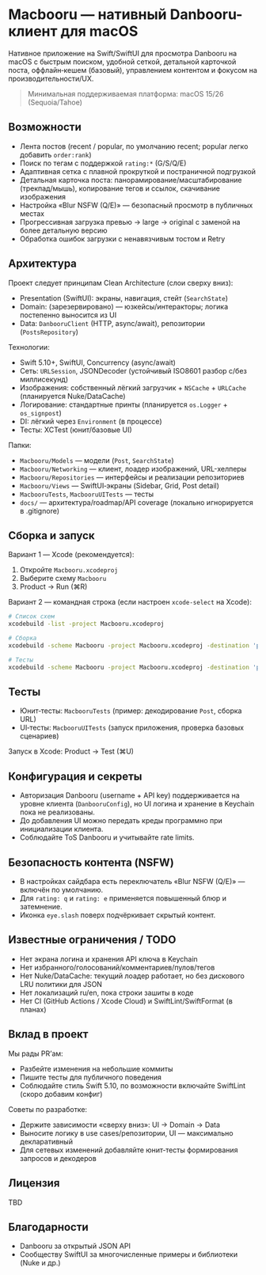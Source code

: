 # Macbooru — нативный Danbooru-клиент для macOS

Нативное приложение на Swift/SwiftUI для просмотра Danbooru на macOS с быстрым поиском, удобной сеткой, детальной карточкой поста, оффлайн‑кешем (базовый), управлением контентом и фокусом на производительности/UX.

> Минимальная поддерживаемая платформа: macOS 15/26 (Sequoia/Tahoe)

## Возможности

- Лента постов (recent / popular, по умолчанию recent; popular легко добавить `order:rank`)
- Поиск по тегам с поддержкой `rating:*` (G/S/Q/E)
- Адаптивная сетка с плавной прокруткой и постраничной подгрузкой
- Детальная карточка поста: панорамирование/масштабирование (трекпад/мышь), копирование тегов и ссылок, скачивание изображения
- Настройка «Blur NSFW (Q/E)» — безопасный просмотр в публичных местах
- Прогрессивная загрузка превью → large → original с заменой на более детальную версию
- Обработка ошибок загрузки с ненавязчивым тостом и Retry

## Архитектура

Проект следует принципам Clean Architecture (слои сверху вниз):

- Presentation (SwiftUI): экраны, навигация, стейт (`SearchState`)
- Domain: (зарезервировано) — юзкейсы/интеракторы; логика постепенно выносится из UI
- Data: `DanbooruClient` (HTTP, async/await), репозитории (`PostsRepository`)

Технологии:

- Swift 5.10+, SwiftUI, Concurrency (async/await)
- Сеть: `URLSession`, JSONDecoder (устойчивый ISO8601 разбор с/без миллисекунд)
- Изображения: собственный лёгкий загрузчик + `NSCache` + `URLCache` (планируется Nuke/DataCache)
- Логирование: стандартные принты (планируется `os.Logger` + `os_signpost`)
- DI: лёгкий через `Environment` (в процессе)
- Тесты: XCTest (юнит/базовые UI)

Папки:

- `Macbooru/Models` — модели (`Post`, `SearchState`)
- `Macbooru/Networking` — клиент, лоадер изображений, URL-хелперы
- `Macbooru/Repositories` — интерфейсы и реализации репозиториев
- `Macbooru/Views` — SwiftUI‑экраны (Sidebar, Grid, Post detail)
- `MacbooruTests`, `MacbooruUITests` — тесты
- `docs/` — архитектура/roadmap/API coverage (локально игнорируется в .gitignore)

## Сборка и запуск

Вариант 1 — Xcode (рекомендуется):

1. Откройте `Macbooru.xcodeproj`
2. Выберите схему `Macbooru`
3. Product → Run (⌘R)

Вариант 2 — командная строка (если настроен `xcode-select` на Xcode):

```bash
# Список схем
xcodebuild -list -project Macbooru.xcodeproj

# Сборка
xcodebuild -scheme Macbooru -project Macbooru.xcodeproj -destination 'platform=macOS' build

# Тесты
xcodebuild -scheme Macbooru -project Macbooru.xcodeproj -destination 'platform=macOS' test
```

## Тесты

- Юнит‑тесты: `MacbooruTests` (пример: декодирование `Post`, сборка URL)
- UI‑тесты: `MacbooruUITests` (запуск приложения, проверка базовых сценариев)

Запуск в Xcode: Product → Test (⌘U)

## Конфигурация и секреты

- Авторизация Danbooru (username + API key) поддерживается на уровне клиента (`DanbooruConfig`),
  но UI логина и хранение в Keychain пока не реализованы.
- До добавления UI можно передать креды программно при инициализации клиента.
- Соблюдайте ToS Danbooru и учитывайте rate limits.

## Безопасность контента (NSFW)

- В настройках сайдбара есть переключатель «Blur NSFW (Q/E)» — включён по умолчанию.
- Для `rating: q` и `rating: e` применяется повышенный блюр и затемнение.
- Иконка `eye.slash` поверх подчёркивает скрытый контент.

## Известные ограничения / TODO

- Нет экрана логина и хранения API ключа в Keychain
- Нет избранного/голосований/комментариев/пулов/тегов
- Нет Nuke/DataCache: текущий лоадер работает, но без дискового LRU политики для JSON
- Нет локализаций ru/en, пока строки зашиты в коде
- Нет CI (GitHub Actions / Xcode Cloud) и SwiftLint/SwiftFormat (в планах)

## Вклад в проект

Мы рады PR’ам:

- Разбейте изменения на небольшие коммиты
- Пишите тесты для публичного поведения
- Соблюдайте стиль Swift 5.10, по возможности включайте SwiftLint (скоро добавим конфиг)

Советы по разработке:

- Держите зависимости «сверху вниз»: UI → Domain → Data
- Выносите логику в use cases/репозитории, UI — максимально декларативный
- Для сетевых изменений добавляйте юнит‑тесты формирования запросов и декодеров

## Лицензия

TBD

## Благодарности

- Danbooru за открытый JSON API
- Сообществу SwiftUI за многочисленные примеры и библиотеки (Nuke и др.)
